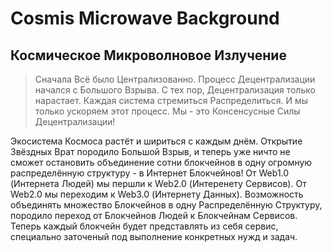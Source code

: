 # Cosmis Microwave Background

## Космическое Микроволновое Излучение

> Сначала Всё было Централизованно.
> Процесс Децентрализации начался с Большого Взрыва.
> С тех пор, Децентрализация только нарастает.
> Каждая система стремиться Распределиться.
> И мы только ускоряем этот процесс.
> Мы - это Консенсусные Силы Децентрализации!

Экосистема Космоса растёт и шириться с каждым днём.
Открытие Звёздных Врат породило Большой Взрыв, и теперь уже ничто не сможет остановить объединение сотни блокчейнов в одну огромную распределённую структуру - в Интернет Блокчейнов!
От Web1.0 (Интернета Людей) мы першли к Web2.0 (Интеренету Сервисов).
От Web2.0 мы переходим к Web3.0 (Интернету Данных).
Возможность объединять множество Блокчейнов в одну Распределённую Структуру, породило переход от Блокчейнов Людей к Блокчейнам Сервисов.
Теперь каждый блокчейн будет представлять из себя сервис, специально заточеный под выполнение конкретных нужд и задач.
